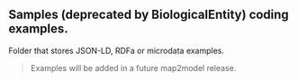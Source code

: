 ## Samples (deprecated by BiologicalEntity) coding examples. 
Folder that stores JSON-LD, RDFa or microdata examples.
>Examples will be added in a future map2model release.
